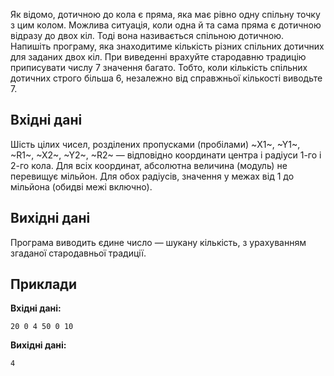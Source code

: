 ﻿Як відомо, дотичною до&nbsp;кола є пряма, яка має рівно одну спільну точку з&nbsp;цим колом. Можлива ситуація, коли одна&nbsp;й&nbsp;та сама пряма є дотичною відразу до&nbsp;двох кіл. Тоді вона називається спільною дотичною. Напишіть програму, яка знаходитиме кількість різних спільних дотичних для заданих двох кіл. При виведенні врахуйте стародавню традицію приписувати числу 7 значення багато. Тобто, коли кількість спільних дотичних строго більша 6, незалежно від справжньої кількості виводьте 7.

## Вхідні дані
Шість цілих чисел, розділених пропусками (пробілами) ~X1~, ~Y1~, ~R1~, ~X2~, ~Y2~, ~R2~ — відповідно координати центра і радіуси 1-го&nbsp;і 2-го кола. Для всіх координат, абсолютна величина (модуль) не перевищує мільйон. Для обох радіусів, значення у&nbsp;межах від 1&nbsp;до мільйона (обидві межі включно).

## Вихідні дані
Програма виводить єдине число — шукану кількість, з урахуванням згаданої стародавньої традиції.

## Приклади
**Вхідні дані:**
```
20 0 4 50 0 10
```

**Вихідні дані:**
```
4
```
